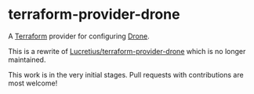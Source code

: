 # terraform-provider-drone

A [Terraform](https://www.terraform.io) provider for configuring [Drone](https://drone.io).

This is a rewrite of [Lucretius/terraform-provider-drone](https://github.com/Lucretius/terraform-provider-drone) which is no longer maintained.

This work is in the very initial stages. Pull requests with contributions are most welcome!
